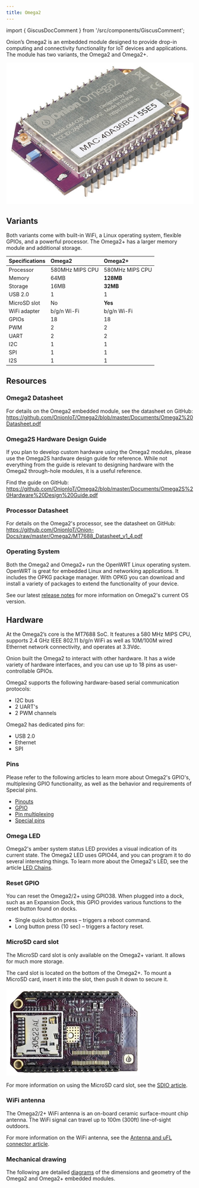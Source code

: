 ```yaml
---
title: Omega2
---
```


import { GiscusDocComment } from '/src/components/GiscusComment';

Onion’s Omega2 is an embedded module designed to provide drop-in computing and connectivity functionality for IoT devices and applications. The module has two variants, the Omega2 and Omega2+.

![omega2-module](./assets/omega2-product.jpg)

## Variants

Both variants come with built-in WiFi, a Linux operating system, flexible GPIOs, and a powerful processor. The Omega2+ has a larger memory module and additional storage.

| Specifications | Omega2          | Omega2+         |
| :------------- | :-------------- | :-------------- |
| Processor      | 580MHz MIPS CPU | 580MHz MIPS CPU |
| Memory         | 64MB            | **128MB**       |
| Storage        | 16MB            | **32MB**        |
| USB  2.0       | 1               | 1               |
| MicroSD slot   | No              | **Yes**         |
| WiFi adapter   | b/g/n Wi-Fi     | b/g/n Wi-Fi     |
| GPIOs          | 18              | 18              |
| PWM            | 2               | 2               |
| UART           | 2               | 2               |
| I2C            | 1               | 1               |
| SPI            | 1               | 1               |
| I2S            | 1               | 1               |

## Resources

### Omega2 Datasheet

For details on the Omega2 embedded module, see the datasheet on GitHub: https://github.com/OnionIoT/Omega2/blob/master/Documents/Omega2%20Datasheet.pdf

### Omega2S Hardware Design Guide

If you plan to develop custom hardware using the Omega2 modules, please use the Omega2S hardware design guide for reference. While not everything from the guide is relevant to designing hardware with the Omega2 through-hole modules, it is a useful reference.

Find the guide on GitHub: https://github.com/OnionIoT/Omega2/blob/master/Documents/Omega2S%20Hardware%20Design%20Guide.pdf

### Processor Datasheet

For details on the Omega2's processor, see the datasheet on GitHub: https://github.com/OnionIoT/Onion-Docs/raw/master/Omega2/MT7688_Datasheet_v1_4.pdf

### Operating System

Both the Omega2 and Omega2+ run the OpenWRT Linux operating system. OpenWRT is great for embedded Linux and networking applications. It includes the OPKG package manager. With OPKG you can download and install a variety of packages to extend the functionality of your device.

See our latest [release notes](https://github.com/OnionIoT/OpenWRT-Packages/releases) for more information on Omega2's current OS version.

## Hardware

At the Omega2’s core is the MT7688 SoC. It features a 580 MHz MIPS CPU, supports 2.4 GHz IEEE 802.11 b/g/n WiFi as well as 10M/100M wired Ethernet network connectivity, and operates at 3.3Vdc.

Onion built the Omega2 to interact with other hardware. It has a wide variety of hardware interfaces, and you can use up to 18 pins as user-controllable GPIOs.

Omega2 supports the following hardware-based serial communication protocols:

- I2C bus
- 2 UART's
- 2 PWM channels

Omega2 has dedicated pins for:

- USB 2.0
- Ethernet
- SPI

### Pins

Please refer to the following articles to learn more about Omega2's GPIO's, multiplexing GPIO functionality, as well as the behavior and requirements of Special pins.

- [Pinouts](/hardware-interfaces/pinouts)
- [GPIO](/hardware-interfaces/gpio)
- [Pin multiplexing](/hardware-interfaces/pin-multiplexing)
- [Special pins](/hardware-interfaces/special-pins)

### Omega LED

Omega2's amber system status LED provides a visual indication of its current state. The Omega2 LED uses GPIO44, and you can program it to do several interesting things. To learn more about the Omega2's LED, see the article [LED Chains](/hardware-interfaces/ledchain).

### Reset GPIO

You can reset the Omega2/2+ using GPIO38. When plugged into a dock, such as an Expansion Dock, this GPIO provides various functions to the reset button found on docks.

- Single quick button press – triggers a reboot command.
- Long button press (10 sec) – triggers a factory reset.

### MicroSD card slot

The MicroSD card slot is only available on the Omega2+ variant. It allows for much more storage.

The card slot is located on the bottom of the Omega2+. To mount a MicroSD card, insert it into the slot, then push it down to secure it.

![microSD slot](./assets/microSD-photo.jpg)

For more information on using the MicroSD card slot, see the [SDIO article](/hardware-interfaces/sdio).

### WiFi antenna

The Omega2/2+ WiFi antenna is an on-board ceramic surface-mount chip antenna. The WiFi signal can travel up to 100m (300ft) line-of-sight outdoors.

For more information on the WiFi antenna, see the [Antenna and uFL connector article](/hardware-interfaces/wifi-antenna).

### Mechanical drawing

The following are detailed [diagrams](./omega2-mechanical) of the dimensions and geometry of the Omega2 and Omega2+ embedded modules.

<GiscusDocComment />
